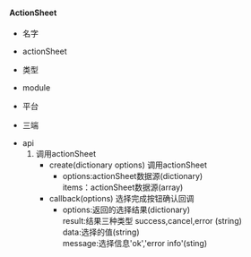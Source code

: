 #### ActionSheet
* 名字
 - actionSheet
* 类型
 - module
* 平台
 - 三端
* api
   1. 调用actionSheet
      - create(dictionary options)   调用actionSheet
          - options:actionSheet数据源(dictionary)<br />
            items：actionSheet数据源(array)
      - callback(options) 选择完成按钮确认回调
         - options:返回的选择结果(dictionary)<br />
         result:结果三种类型 success,cancel,error (string)<br />
         data:选择的值(string)<br />
         message:选择信息'ok','error info'(sting)

